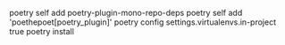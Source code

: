 poetry self add poetry-plugin-mono-repo-deps
poetry self add 'poethepoet[poetry_plugin]'
poetry config settings.virtualenvs.in-project true
poetry install